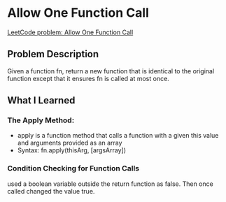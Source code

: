 # Allow One Function Call

[LeetCode problem: Allow One Function Call](https://leetcode.com/problems/allow-one-function-call/)

## Problem Description

Given a function fn, return a new function that is identical to the original function except that it ensures fn is called at most once.

## What I Learned

### The Apply Method:

- apply is a function method that calls a function with a given this value and arguments provided as an array
- Syntax: fn.apply(thisArg, [argsArray])

### Condition Checking for Function Calls

used a boolean variable outside the return function as false. Then once called changed the value true. 